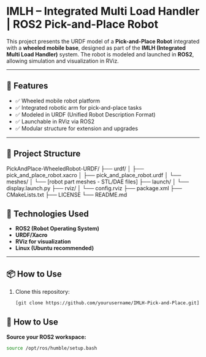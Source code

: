# IMLH – Integrated Multi Load Handler | ROS2 Pick-and-Place Robot

This project presents the URDF model of a **Pick-and-Place Robot** integrated with a **wheeled mobile base**, designed as part of the **IMLH (Integrated Multi Load Handler)** system. The robot is modeled and launched in **ROS2**, allowing simulation and visualization in RViz.

---

## 🚀 Features

- ✅ Wheeled mobile robot platform
- ✅ Integrated robotic arm for pick-and-place tasks
- ✅ Modeled in URDF (Unified Robot Description Format)
- ✅ Launchable in RViz via ROS2
- ✅ Modular structure for extension and upgrades

---

## 📁 Project Structure

PickAndPlace-WheeledRobot-URDF/
├── urdf/
│   ├── pick_and_place_robot.xacro
│   ├── pick_and_place_robot.urdf
│   └── meshes/
│       └── [robot part meshes - STL/DAE files]
├── launch/
│   └── display.launch.py
├── rviz/
│   └── config.rviz
├── package.xml
├── CMakeLists.txt
├── LICENSE
└── README.md


## 🧠 Technologies Used

- **ROS2 (Robot Operating System)**
- **URDF/Xacro**
- **RViz for visualization**
- **Linux (Ubuntu recommended)**

---

## 📦 How to Use

1. Clone this repository:
   ```bash
   [git clone https://github.com/yourusername/IMLH-Pick-and-Place.git](https://github.com/Boffin-Dharshan/IMLH-URDF-ROS2.git)

## 🧠 How to Use

 **Source your ROS2 workspace:**
   ```bash
   source /opt/ros/humble/setup.bash

